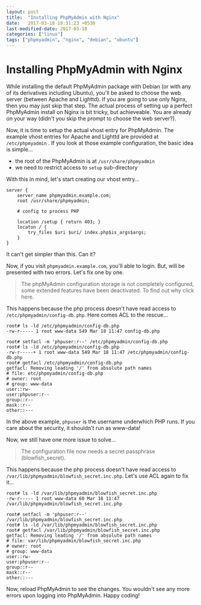 ```yaml
---
layout: post
title:  "Installing PhpMyAdmin with Nginx"
date:   2017-03-18 18:31:23 +0530
last-modified-date: 2017-03-18
categories: ["linux"]
tags: ["phpmyadmin", "nginx", "debian", "ubuntu"]
---
```


# Installing PhpMyAdmin with Nginx

While installing the default PhpMyAdmin package with Debian (or with any of its derivatives including Ubuntu), you'll be asked to choose the web server (between Apache and Lighttd). If you are going to use only Nginx, then you may just skip that step. The actual process of setting up a perfect PhpMyAdmin install on Nginx is bit tricky, but achieveable. You are already on your way (didn't you skip the prompt to choose the web server?).

Now, it is time to setup the actual vhost entry for PhpMyAdmin. The example vhost entries for Apache and Lighttd are provided at `/etc/phpmyadmin` . If you look at those example configuration, the basic idea is simple...

- the root of the PhpMyAdmin is at `/usr/share/phpmyadmin`
- we need to restrict access to `setup` sub-directory

With this in mind, let's start creating our vhost entry...

```
server {
    server_name phpmyadmin.example.com;
    root /usr/share/phpmyadmin;

    # config to process PHP

    location /setup { return 403; }
    locaton / {
        try_files $uri $uri/ index.php$is_args$args;
    }
}
```

It can't get simpler than this. Can it?

Now, if you visit `phpmyadmin.example.com`, you'll able to login. But, will be presented with two errors. Let's fix one by one.

> The phpMyAdmin configuration storage is not completely configured, some extended features have been deactivated. To find out why click here.

This happens because the php process doesn't have read access to `/etc/phpmyadmin/config-db.php`. Here comes ACL to the rescue...

```
root# ls -ld /etc/phpmyadmin/config-db.php
-rw-r----- 1 root www-data 549 Mar 18 11:47 config-db.php

root# setfacl -m 'phpuser:r--' /etc/phpmyadmin/config-db.php
root# ls -ld /etc/phpmyadmin/config-db.php
-rw-r-----+ 1 root www-data 549 Mar 18 11:47 /etc/phpmyadmin/config-db.php
root# getfacl /etc/phpmyadmin/config-db.php
getfacl: Removing leading '/' from absolute path names
# file: etc/phpmyadmin/config-db.php
# owner: root
# group: www-data
user::rw-
user:phpuser:r--
group::r--
mask::r--
other::---

```

In the above example, `phpuser` is the username underwhich PHP runs. If you care about the security, it shouldn't run as www-data!

Now, we still have one more issue to solve...

> The configuration file now needs a secret passphrase (blowfish_secret).

This happens because the php process doesn't have read access to `/var/lib/phpmyadmin/blowfish_secret.inc.php`. Let's use ACL again to fix it...

```
root# ls -ld /var/lib/phpmyadmin/blowfish_secret.inc.php
-rw-r----- 1 root www-data 60 Mar 18 11:47 /var/lib/phpmyadmin/blowfish_secret.inc.php

root# setfacl -m 'phpuser:r--' /var/lib/phpmyadmin/blowfish_secret.inc.php
root# ls -ld /var/lib/phpmyadmin/blowfish_secret.inc.php
root# getfacl /var/lib/phpmyadmin/blowfish_secret.inc.php
getfacl: Removing leading '/' from absolute path names
# file: var/lib/phpmyadmin/blowfish_secret.inc.php
# owner: root
# group: www-data
user::rw-
user:phpuser:r--
group::r--
mask::r--
other::---

```

Now, reload PhpMyAdmin to see the changes. You wouldn't see any more errors upon logging into PhpMyAdmin. Happy coding!
